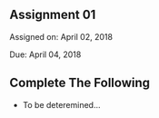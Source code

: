 ## Assignment 01
Assigned on: April 02, 2018

Due: April 04, 2018

## Complete The Following
* To be deteremined...